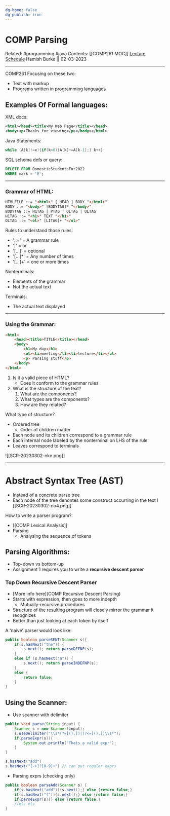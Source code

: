 ```yaml
---
dg-home: false
dg-publish: true
---
```


# COMP Parsing

Related: #programming #java 
Contents: [[COMP261 MOC]]
[Lecture Schedule](https://ecs.wgtn.ac.nz/Courses/COMP261_2023T1/LectureSchedule)
Hamish Burke || 02-03-2023
***


COMP261 Focusing on these two:
- Text with markup
- Programs written in programming languages

## **Examples Of Formal languages:**

XML docs:

```XML
<html><head><title>My Web Page</title></head>
<body><p>Thanks for viewing</p></body></html>
```

Java Statements:

```java
while (A[k]!=x){if(k>0){A[k]+=A[k-1];} k++}
```

SQL schema defs or query:

```sql
DELETE FROM DomesticStudentsFor2022
WHERE mark = 'E';
```

***

### Grammar of HTML:

```html
HTMLFILE ::= "<html>" [ HEAD ] BODY "</html>"
BODY ::= "<body>" [BODYTAG]* "</body>"
BODYTAG ::= H1TAG | PTAG | OLTAG | ULTAG
H1TAG ::= "<h1>" TEXT "</h1>"
OLTAG ::= "<ol>" [LITAG]+ "</ol>"
```

Rules to understand those rules:
- '::=' = A grammar rule
- '|' = or
- '[...]' = optional
- '[...]\*' = Any number of times
- '[...]+' = one or more times

Nonterminals:
- Elements of the grammar
- Not the actual text

Terminals:
- The actual text displayed

***

### Using the Grammar:

```html
<html>
	<head><title>TITLE</title></head>
	<body>
		<h1>My day</h1>
		<ul><li>meeting</li><li>lecture</li></ul>
		<p> Parsing stuff</p>
	</body>
</html>
```

1. Is it a valid piece of HTML?
	- Does it conform to the grammar rules
2. What is the structure of the text?
	1. What are the components?
	2. What types are the components?
	3. How are they related?

What type of structure?
- Ordered tree
	- Order of children matter
- Each node and its children correspond to a grammar rule
- Each internal node labeled by the nonterminal on LHS of the rule
- Leaves correspond to terminals

![[SCR-20230302-nkn.png]]

***

# Abstract Syntax Tree (AST)

- Instead of a concrete parse tree
- Each node of the tree denontes some construct occurring in the text
![[SCR-20230302-no4.png]]

How to write a parser program?:
- [[COMP Lexical Analysis]]
- Parsing
	- Analysing the sequence of tokens

## Parsing Algorithms:

- Top-down vs bottom-up
- Assignment 1 requires you to write a **recursive descent parser**

### Top Down Recursive Descent Parser

- [More info here](COMP Recursive Descent Parsing)
- Starts with expression, then goes to more indepth
	- Mutually-recursive procedures
- Structure of the resulting program will closely mirror the grammar it recognizes
- Better than just looking at each token by itself


A 'naive' parser would look like:

```java
public boolean parseSENT(Scanner s){
	if(s.hasNext("the")) {
		s.next(); return parseDEFNP(s);
	}
	else if (s.hasNext("a")) {
		s.next(); return parseINDEFNP(s);
	}
	else { 
		return false;
	}
}
```

## Using the Scanner:

- Use scanner with delimiter

```java
public void parse(String input) {
	Scanner s = new Scanner(input);
	s.useDelimiter("\\s*(?=[(),])|(?<=[(),])\\s*");
	if(parseExpr(s)){
		System.out.println("Thats a valid expr");
	}
}
```

```java
s.hasNext("add")
s.hasNext("[-+]?[0-9]+") // can put regular exprs
```

- Parsing exprs (checking only)

```java
public boolean parseAdd(Scanner s) {
	if(s.hasNext("add")){s.next();} else {return false;}
	if(s.hasNext("(")){s.next();} else {return false;}
	if(parseExpr(s){} else {return false;}
	//etc etc
}
```